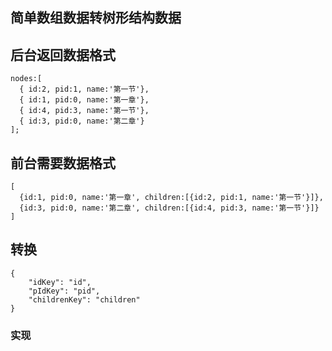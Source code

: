 简单数组数据转树形结构数据
-------------------

## 后台返回数据格式
```
nodes:[
  { id:2, pid:1, name:'第一节'},
  { id:1, pid:0, name:'第一章'},
  { id:4, pid:3, name:'第一节'},
  { id:3, pid:0, name:'第二章'}
];
```
## 前台需要数据格式
```
[
  {id:1, pid:0, name:'第一章', children:[{id:2, pid:1, name:'第一节'}]},
  {id:3, pid:0, name:'第二章', children:[{id:4, pid:3, name:'第一节'}]}
]
```
## 转换

```
{
    "idKey": "id",
    "pIdKey": "pid",
    "childrenKey": "children"
}
```
### 实现
```

```
